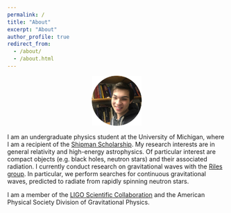 ```yaml
---
permalink: /
title: "About"
excerpt: "About"
author_profile: true
redirect_from: 
  - /about/
  - /about.html
---
```

<p align="center"><img src = "/images/grantweldon.jpg" height="115" width="115"></p>


I am an undergraduate physics student at the University of Michigan, where I am a recipient of the <a href="https://shipmansociety.com/about-us/">Shipman Scholarship</a>. My research interests are in general relativity and high-energy astrophysics. Of particular interest are compact objects (e.g. black holes, neutron stars) and their associated radiation. I currently conduct research on gravitational waves with the <a href="http://gallatin.physics.lsa.umich.edu/~keithr/MGWG.html">Riles group</a>. In particular, we perform searches for continuous gravitational waves, predicted to radiate from rapidly spinning neutron stars.

I am a member of the <a href="https://www.ligo.org">LIGO Scientific Collaboration</a> and the American Physical Society Division of Gravitational Physics.
